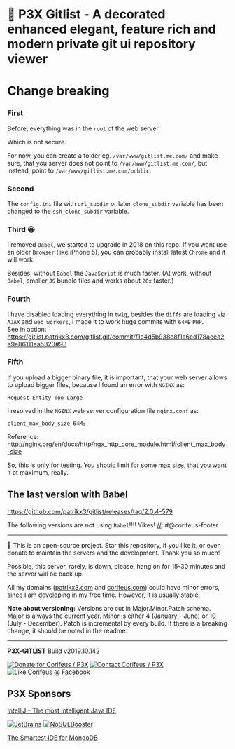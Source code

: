 [//]: #@corifeus-header

# 🤖 P3X Gitlist - A decorated enhanced elegant, feature rich and modern private git ui repository viewer

                        
[//]: #@corifeus-header:end
# Change breaking

### First 
Before, everything was in the `root` of the web server.  

Which is not secure.  

For now, you can create a folder eg. `/var/www/gitlist.me.com/` and make sure, that you server does not point to `/var/www/gitlist.me.com/`, but instead, point to `/var/www/gitlist.me.com/public`.

### Second
The `config.ini` file with `url_subdir` or later `clone_subdir` variable has been changed to the `ssh_clone_subdir` variable.

### Third 😀
I removed `Babel`, we started to upgrade in 2018 on this repo. If you want use an older `Browser` (like iPhone 5), you can probably install latest `Chrome` and it will work.
   
Besides, without `Babel` the `JavaScript` is much faster. (At work, without `Babel`, smaller `JS` bundle files and works about `20x` faster.)


### Fourth
I have disabled loading everything in `twig`, besides the `diffs` are loading via `AJAX` and `web workers`, I made it to work huge commits with `64MB` `PHP`.  
See in action:  
https://gitlist.patrikx3.com/gitlist.git/commit/f1e4d5b938c8f1a6cd178aeea2e9e86111ea5323#93  

### Fifth
If you upload a bigger binary file, it is important, that your web server allows to upload bigger files, because I found an error with `NGINX` as: 
```text
Request Entity Too Large
```

I resolved in the `NGINX` web server configuration file `nginx.conf` as:
  
`client_max_body_size 64M;`
  
Reference:  
http://nginx.org/en/docs/http/ngx_http_core_module.html#client_max_body_size
  
So, this is only for testing. You should limit for some max size, that you want it at maximum, really.

## The last version with Babel
https://github.com/patrikx3/gitlist/releases/tag/2.0.4-579

The following versions are not using `Babel`!!!! Yikes!
[//]: #@corifeus-footer

---

🙏 This is an open-source project. Star this repository, if you like it, or even donate to maintain the servers and the development. Thank you so much!

Possible, this server, rarely, is down, please, hang on for 15-30 minutes and the server will be back up.

All my domains ([patrikx3.com](https://patrikx3.com) and [corifeus.com](https://corifeus.com)) could have minor errors, since I am developing in my free time. However, it is usually stable.
    
**Note about versioning:** Versions are cut in Major.Minor.Patch schema. Major is always the current year. Minor is either 4 (January - June) or 10 (July - December). Patch is incremental by every build. If there is a breaking change, it should be noted in the readme.  


---
  
[**P3X-GITLIST**](https://pages.corifeus.com/gitlist) Build v2019.10.142 

[![Donate for Corifeus / P3X](https://img.shields.io/badge/Donate-Corifeus-003087.svg)](https://www.paypal.com/cgi-bin/webscr?cmd=_s-xclick&hosted_button_id=QZVM4V6HVZJW6)  [![Contact Corifeus / P3X](https://img.shields.io/badge/Contact-P3X-ff9900.svg)](https://www.patrikx3.com/en/front/contact) [![Like Corifeus @ Facebook](https://img.shields.io/badge/LIKE-Corifeus-3b5998.svg)](https://www.facebook.com/corifeus.software) 


## P3X Sponsors

[IntelliJ - The most intelligent Java IDE](https://www.jetbrains.com/?from=patrikx3)
  
[![JetBrains](https://cdn.corifeus.com/assets/svg/jetbrains-logo.svg)](https://www.jetbrains.com/?from=patrikx3) [![NoSQLBooster](https://cdn.corifeus.com/assets/png/nosqlbooster-70x70.png)](https://www.nosqlbooster.com/)

[The Smartest IDE for MongoDB](https://www.nosqlbooster.com)
  
  
 

[//]: #@corifeus-footer:end